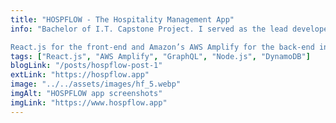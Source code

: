```yaml
---
title: "HOSPFLOW - The Hospitality Management App"
info: "Bachelor of I.T. Capstone Project. I served as the lead developer for a web application aimed at enhancing hospitality operations.

React.js for the front-end and Amazon’s AWS Amplify for the back-end infrastructure."
tags: ["React.js", "AWS Amplify", "GraphQL", "Node.js", "DynamoDB"]
blogLink: "/posts/hospflow-post-1"
extLink: "https://hospflow.app"
image: "../../assets/images/hf_5.webp"
imgAlt: "HOSPFLOW app screenshots"
imgLink: "https://www.hospflow.app"
---
```

